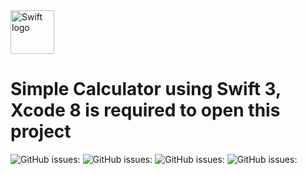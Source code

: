 <img src="https://swift.org/assets/images/swift.svg" alt="Swift logo" height="70" >

# Simple Calculator using Swift 3, Xcode 8 is required to open this project

![GitHub issues:](https://img.shields.io/github/issues/zakuby/swift3Calculator.svg)
![GitHub issues:](https://img.shields.io/github/forks/zakuby/swift3Calculator.svg)
![GitHub issues:](https://img.shields.io/github/stars/zakuby/swift3Calculator.svg)
![GitHub issues:](https://img.shields.io/github/license/zakuby/swift3Calculator.svg)
